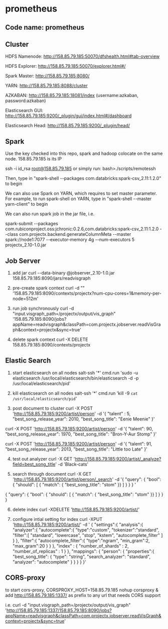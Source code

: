 # prometheus

Code name: prometheus
---------------------

Cluster
-------

HDFS Namenode: http://158.85.79.185:50070/dfshealth.html#tab-overview

HDFS Explorer: http://158.85.79.185:50070/explorer.html#/

Spark Master: http://158.85.79.185:8080/

YARN: http://158.85.79.185:8088/cluster

AZKABAN: http://158.85.79.185:18081/index (username:azkaban, password:azkaban)

Elasticsearch GUI: http://158.85.79.185:9200/_plugin/gui/index.html#/dashboard

Elasticsearch Head: http://158.85.79.185:9200/_plugin/head/

Spark
-----

Use the key checked into this repo, spark and hadoop colocate on the same node. 158.85.79.185 is its IP

ssh -i id_rsa root@158.85.79.185
or simply run: bash>./scripts/remotessh

Then, type in "spark-shell --packages com.databricks:spark-csv_2.11:1.2.0" to begin

We can also use Spark on YARN, which requires to set master parameter. For example, to run spark-shell on YARN, type in "spark-shell --master yarn-client" to begin

We can also run spark job in the jar file, i.e.

spark-submit --packages com.rubiconproject.oss:jchronic:0.2.6,com.databricks:spark-csv_2.11:1.2.0 --class com.projectx.backend.generateColumnMeta --master spark://node1:7077 --executor-memory 4g --num-executors 5 projectx_2.10-1.0.jar

Job Server
---------
1. add jar
curl --data-binary @jobserver_2.10-1.0.jar 158.85.79.185:8090/jars/readvisgraph

2. pre-create spark context
curl -d "" '158.85.79.185:8090/contexts/projectx?num-cpu-cores=1&memory-per-node=512m'

3. run job synchronously
curl -d "input.visgraph_path=/projectx/output/vis_graph" '158.85.79.185:8090/jobs?appName=readvisgraph&classPath=com.projectx.jobserver.readVisGraph&context=projectx&sync=true'

4. delete spark context
curl -X DELETE 158.85.79.185:8090/contexts/projectx

Elastic Search
--------------
1. start elasticsearch on all nodes
salt-ssh '*' cmd.run 'sudo -u elasticsearch /usr/local/elasticsearch/bin/elasticsearch -d -p /usr/local/elasticsearch/pid'

2. kill elasticsearch on all nodes
salt-ssh '*' cmd.run 'kill -9 `cat /usr/local/elasticsearch/pid`'

3. post document to cluster
curl -X POST 'http://158.85.79.185:9200/artist/person' -d '{
        "talent" : 5,
        "best_song_release_year": 2010,
        "best_song_title": "Eenie Meenie"
}'

curl -X POST 'http://158.85.79.185:9200/artist/person' -d '{
        "talent": 90,
        "best_song_release_year": 1970,
        "best_song_title": "Bron-Y-Aur Stomp"
}'

curl -X POST 'http://158.85.79.185:9200/artist/person' -d '{
        "talent": 91,
        "best_song_release_year": 2013,
        "best_song_title": "Little too Late"
}'

4. test out analyzer
curl -X GET 'http://158.85.79.185:9200/artist/_analyze?field=best_song_title' -d 'Black-cats'

5. search through document
curl -X GET 'http://158.85.79.185:9200/artist/person/_search' -d '{ "query": { "bool": { "should": [ { "match": { "best_song_title": "stom" }} ] } } } '

{
    "query": {
        "bool": {
            "should": [
                { "match": {
                    "best_song_title": "stom"
                }}
            ]
        }
    }
}

6. delete index
curl -XDELETE 'http://158.85.79.185:9200/artist/'

7. configure intial setting for index
curl -XPUT 'http://158.85.79.185:9200/artist/' -d '
{
  "settings":{
    "analysis":{
      "analyzer":{
        "autocomplete":{
          "type":"custom",
          "tokenizer":"standard",
          "filter":[ "standard", "lowercase", "stop", "kstem", "autocomplete_filter" ] 
        }
      },
      "filter":{
        "autocomplete_filter":{
          "type":"ngram",
          "min_gram":2,
          "max_gram":20
        }
      }
    },
    "index" : {
        "number_of_shards" : 2,
        "number_of_replicas" : 1
    }
  },
  "mappings": {
     "person": {
		"properties":{
			"best_song_title": {
			    "type": "string",
			    "search_analyzer": "standard",
			    "analyzer": "autocomplete"
			}
		}
	  }
	}
}'

CORS-proxy
----------
to start cors-proxy, CORSPROXY_HOST=158.85.79.185 nohup corsproxy &
add http://158.85.79.185:1337/ as prefix to any url that needs CORS support

i.e. curl -d "input.visgraph_path=/projectx/output/vis_graph" 'http://158.85.79.185:1337/158.85.79.185:8090/jobs?appName=readvisgraph&classPath=com.projectx.jobserver.readVisGraph&context=projectx&sync=true'
